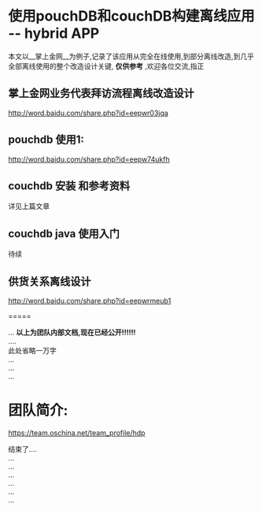 # 使用pouchDB和couchDB构建离线应用 -- hybrid APP

本文以__掌上金网__为例子,记录了该应用从完全在线使用,到部分离线改造,到几乎全部离线使用的整个改造设计关键,
__仅供参考__ ,欢迎各位交流,指正



## 掌上金网业务代表拜访流程离线改造设计

http://word.baidu.com/share.php?id=eepwr03jqa

## pouchdb 使用1: 

http://word.baidu.com/share.php?id=eepw74ukfh  

## couchdb 安装 和参考资料
   详见上篇文章 

## couchdb java 使用入门
待续  

## 供货关系离线设计

http://word.baidu.com/share.php?id=eepwrmeub1

=====

...
__以上为团队内部文档,现在已经公开!!!!!!__  
....  
此处省略一万字  
...  
...  
...  


# 团队简介:    
https://team.oschina.net/team_profile/hdp 



结束了....  
...  
...  
...  
...  
...  
...  



